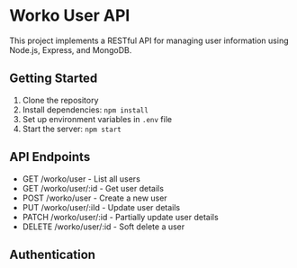 # Worko User API

This project implements a RESTful API for managing user information using Node.js, Express, and MongoDB.

## Getting Started

1. Clone the repository
2. Install dependencies: `npm install`
3. Set up environment variables in `.env` file
4. Start the server: `npm start`

## API Endpoints

- GET /worko/user - List all users
- GET /worko/user/:id - Get user details
- POST /worko/user - Create a new user
- PUT /worko/user/:iId - Update user details
- PATCH /worko/user/:id - Partially update user details
- DELETE /worko/user/:id - Soft delete a user

## Authentication
